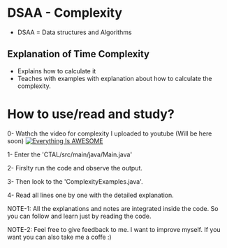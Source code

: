 # DSAA - Complexity 
- DSAA = Data structures and Algorithms
## Explanation of Time Complexity
- Explains how to calculate it
- Teaches with examples with explanation about how to calculate the complexity.

# How to use/read and study?
0- Wathch the video for complexity I uploaded to youtube (Will be here soon)
[![Everything Is AWESOME](https://i.sstatic.net/q3ceS.png)](https://youtu.be/StTqXEQ2l-Y?t=35s "Everything Is AWESOME")

1- Enter the 'CTAL/src/main/java/Main.java'

2- Firslty run the code and observe the output.

3- Then look to the 'ComplexityExamples.java'.

4- Read all lines one by one with the detailed explanation. 



NOTE-1: All the explanations and notes are integrated inside the code. So you can follow and learn just by reading the code. 

NOTE-2: Feel free to give feedback to me. I want to improve myself. If you want you can also take me a coffe :) 

